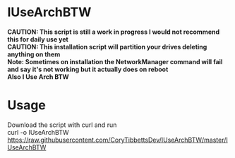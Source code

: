 # IUseArchBTW
**CAUTION: This script is still a work in progress I would not recommend this for daily use yet**<br  />
**CAUTION: This installation script will partition your drives deleting anything on them**<br  />
**Note: Sometimes on installation the NetworkManager command will fail and say it's not working but it actually does on reboot**<br  />
**Also I Use Arch BTW**<br  />

# Usage
Download the script with curl and run<br  />
curl -o IUseArchBTW https://raw.githubusercontent.com/CoryTibbettsDev/IUseArchBTW/master/IUseArchBTW<br  />
